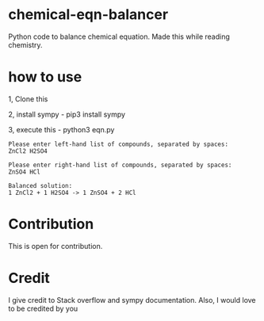 # chemical-eqn-balancer
Python code to balance chemical equation. Made this while reading chemistry.

# how to use
1, Clone this

2, install sympy - pip3 install sympy

3, execute this - python3 eqn.py

```
Please enter left-hand list of compounds, separated by spaces:
ZnCl2 H2SO4

Please enter right-hand list of compounds, separated by spaces:
ZnSO4 HCl

Balanced solution:
1 ZnCl2 + 1 H2SO4 -> 1 ZnSO4 + 2 HCl
```



# Contribution
This is open for contribution.

# Credit
I give credit to Stack overflow and sympy documentation.
Also, I would love to be credited by you
